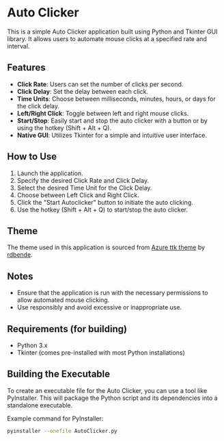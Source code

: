 # Auto Clicker

This is a simple Auto Clicker application built using Python and Tkinter GUI library. It allows users to automate mouse clicks at a specified rate and interval.

## Features

- **Click Rate**: Users can set the number of clicks per second.
- **Click Delay**: Set the delay between each click.
- **Time Units**: Choose between milliseconds, minutes, hours, or days for the click delay.
- **Left/Right Click**: Toggle between left and right mouse clicks.
- **Start/Stop**: Easily start and stop the auto clicker with a button or by using the hotkey (Shift + Alt + Q).
- **Native GUI**: Utilizes Tkinter for a simple and intuitive user interface.

## How to Use

1. Launch the application.
2. Specify the desired Click Rate and Click Delay.
3. Select the desired Time Unit for the Click Delay.
4. Choose between Left Click and Right Click.
5. Click the "Start Autoclicker" button to initiate the auto clicking.
6. Use the hotkey (Shift + Alt + Q) to start/stop the auto clicker.

## Theme

The theme used in this application is sourced from [Azure ttk theme](https://github.com/rdbende/Azure-ttk-theme) by [rdbende](https://github.com/rdbende). 

## Notes

- Ensure that the application is run with the necessary permissions to allow automated mouse clicking.
- Use responsibly and avoid excessive or inappropriate use.

## Requirements (for building)

- Python 3.x
- Tkinter (comes pre-installed with most Python installations)

## Building the Executable

To create an executable file for the Auto Clicker, you can use a tool like PyInstaller. This will package the Python script and its dependencies into a standalone executable.

Example command for PyInstaller:

```bash
pyinstaller --onefile AutoClicker.py
